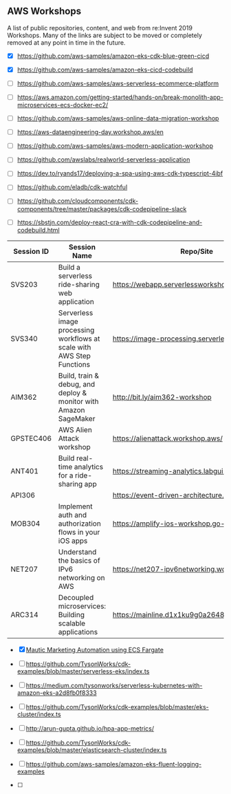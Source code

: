 ## AWS Workshops

A list of public repositories, content, and web from re:Invent 2019 Workshops. Many of the links are subject to be moved or completely removed at any point in time in the future.

* [x] https://github.com/aws-samples/amazon-eks-cdk-blue-green-cicd
* [x] https://github.com/aws-samples/amazon-eks-cicd-codebuild

* [ ] https://github.com/aws-samples/aws-serverless-ecommerce-platform
* [ ] https://aws.amazon.com/getting-started/hands-on/break-monolith-app-microservices-ecs-docker-ec2/
* [ ] https://github.com/aws-samples/aws-online-data-migration-workshop
* [ ] https://aws-dataengineering-day.workshop.aws/en
* [ ] https://github.com/aws-samples/aws-modern-application-workshop
* [ ] https://github.com/awslabs/realworld-serverless-application
* [ ] https://dev.to/ryands17/deploying-a-spa-using-aws-cdk-typescript-4ibf
* [ ] https://github.com/eladb/cdk-watchful
* [ ] https://github.com/cloudcomponents/cdk-components/tree/master/packages/cdk-codepipeline-slack
* [ ] https://sbstjn.com/deploy-react-cra-with-cdk-codepipeline-and-codebuild.html


| 	Session ID	 | 	Session Name	 | 	Repo/Site	 | 
| -------------- | --------------- | ------- |
|   SVS203	 | Build a serverless ride-sharing web application | https://webapp.serverlessworkshops.io/ |
|   SVS340	 | Serverless image processing workflows at scale with AWS Step Functions | https://image-processing.serverlessworkshops.io/ | 
|   AIM362		| Build, train & debug, and deploy & monitor with Amazon SageMaker | http://bit.ly/aim362-workshop |
|   GPSTEC406	 | AWS Alien Attack workshop | https://alienattack.workshop.aws/ |
|   ANT401	  | Build real-time analytics for a ride-sharing app | https://streaming-analytics.labgui.de/ |
|   API306 |  | https://event-driven-architecture.workshop.aws/ |
|   MOB304 | Implement auth and authorization flows in your iOS apps | https://amplify-ios-workshop.go-aws.com/ |
|   NET207 | Understand the basics of IPv6 networking on AWS | https://net207-ipv6networking.workshop.aws/ |
|   ARC314 |  Decoupled microservices: Building scalable applications | https://mainline.d1x1ku9g0a2648.amplifyapp.com/ | 

* [x] [Mautic Marketing Automation using ECS Fargate](http://mautic.aws.job4u.io/) 


* [ ] https://github.com/TysonWorks/cdk-examples/blob/master/serverless-eks/index.ts
* [ ] https://medium.com/tysonworks/serverless-kubernetes-with-amazon-eks-a2d8fb0f8333
* [ ] https://github.com/TysonWorks/cdk-examples/blob/master/eks-cluster/index.ts
* [ ] http://arun-gupta.github.io/hpa-app-metrics/
* [ ] https://github.com/TysonWorks/cdk-examples/blob/master/elasticsearch-cluster/index.ts
* [ ] https://github.com/aws-samples/amazon-eks-fluent-logging-examples
* [ ] 